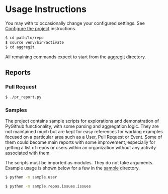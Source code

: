 # Usage Instructions


You may with to occasionally change your configured settings. See [Configure the project](installation.md#configure-the-project) instructions.


```bash
$ cd path/to/repo
$ source venv/bin/activate
$ cd aggregit
```

All remaining commands expect to start from the [aggregit](/aggregit) directory.


## Reports


### Pull Request


```bash
$ ./pr_report.py
```


### Samples

The project contains sample scripts for explorations and demonstration of PyGithub functionality, with some parsing and aggregation logic. They are not maintained much but are kept for easy references for working examples focused on a particular area such as a User, Pull Request or Event. Some of them could become main reports with some improvement, especially for getting a list of repos or users within an organization without any activity associated with them.

The scripts must be imported as modules. They do not take arguments. Example usage is shown below for a few in the [sample](/aggregit/sample) directory. 

```bash
$ python -m sample.user
```

```bash
$ python -m sample.repos.issues.issues
```
